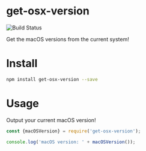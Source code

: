# get-osx-version

![Build Status](https://github.com/fscherwi/get-osx-version/actions/workflows/ci.yml/badge.svg)

Get the macOS versions from the current system!

# Install

```sh
npm install get-osx-version --save
```

# Usage

Output your current macOS version!

```javascript
const {macOSVersion} = require('get-osx-version');

console.log('macOS version: ' + macOSVersion());
```
